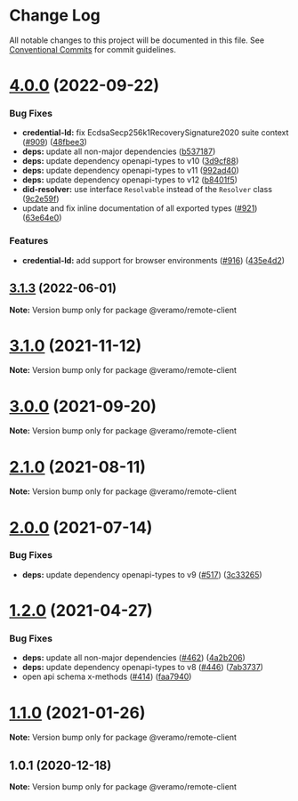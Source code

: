 # Change Log

All notable changes to this project will be documented in this file.
See [Conventional Commits](https://conventionalcommits.org) for commit guidelines.

# [4.0.0](https://github.com/uport-project/veramo/compare/v3.1.5...v4.0.0) (2022-09-22)


### Bug Fixes

* **credential-ld:** fix EcdsaSecp256k1RecoverySignature2020 suite context ([#909](https://github.com/uport-project/veramo/issues/909)) ([48fbee3](https://github.com/uport-project/veramo/commit/48fbee3e62eab3df4225ae0bdb3a92f5665eb171))
* **deps:** update all non-major dependencies ([b537187](https://github.com/uport-project/veramo/commit/b537187ba04ba41cd45c18dfb58c92725b65b084))
* **deps:** update dependency openapi-types to v10 ([3d9cf88](https://github.com/uport-project/veramo/commit/3d9cf8810cd04dbde394248a818e1e59eb251c67))
* **deps:** update dependency openapi-types to v11 ([992ad40](https://github.com/uport-project/veramo/commit/992ad4041f54634203bd3017fd984f45a7c92012))
* **deps:** update dependency openapi-types to v12 ([b8401f5](https://github.com/uport-project/veramo/commit/b8401f526b0771a98ab7987b773b9e9113710e9e))
* **did-resolver:** use interface `Resolvable` instead of the `Resolver` class ([9c2e59f](https://github.com/uport-project/veramo/commit/9c2e59f3f23f808511c6c0e8e440b4d53ba5cb00))
* update and fix inline documentation of all exported types ([#921](https://github.com/uport-project/veramo/issues/921)) ([63e64e0](https://github.com/uport-project/veramo/commit/63e64e0e2693808c4704dca8cc511dc0bab3f3b1))


### Features

* **credential-ld:** add support for browser environments ([#916](https://github.com/uport-project/veramo/issues/916)) ([435e4d2](https://github.com/uport-project/veramo/commit/435e4d260b1774f96b182c1a75ab2f1c993f2291))





## [3.1.3](https://github.com/uport-project/veramo/compare/v3.1.2...v3.1.3) (2022-06-01)

**Note:** Version bump only for package @veramo/remote-client





# [3.1.0](https://github.com/uport-project/veramo/compare/v3.0.0...v3.1.0) (2021-11-12)

**Note:** Version bump only for package @veramo/remote-client





# [3.0.0](https://github.com/uport-project/veramo/compare/v2.1.3...v3.0.0) (2021-09-20)

**Note:** Version bump only for package @veramo/remote-client





# [2.1.0](https://github.com/uport-project/veramo/compare/v2.0.1...v2.1.0) (2021-08-11)

**Note:** Version bump only for package @veramo/remote-client





# [2.0.0](https://github.com/uport-project/veramo/compare/v1.2.2...v2.0.0) (2021-07-14)


### Bug Fixes

* **deps:** update dependency openapi-types to v9 ([#517](https://github.com/uport-project/veramo/issues/517)) ([3c33265](https://github.com/uport-project/veramo/commit/3c33265d3ebf65d6bc64f1fccda5461a1109b25c))





# [1.2.0](https://github.com/uport-project/veramo/compare/v1.1.2...v1.2.0) (2021-04-27)


### Bug Fixes

* **deps:** update all non-major dependencies ([#462](https://github.com/uport-project/veramo/issues/462)) ([4a2b206](https://github.com/uport-project/veramo/commit/4a2b20633810b45a155bf2149cbff57d157bda3c))
* **deps:** update dependency openapi-types to v8 ([#446](https://github.com/uport-project/veramo/issues/446)) ([7ab3737](https://github.com/uport-project/veramo/commit/7ab3737094beaf1312336b2ed31764121d59ccf1))
* open api schema x-methods ([#414](https://github.com/uport-project/veramo/issues/414)) ([faa7940](https://github.com/uport-project/veramo/commit/faa7940c515bbd65dfaf9370594794f627099a38))





# [1.1.0](https://github.com/uport-project/veramo/compare/v1.0.1...v1.1.0) (2021-01-26)

**Note:** Version bump only for package @veramo/remote-client





## 1.0.1 (2020-12-18)

**Note:** Version bump only for package @veramo/remote-client
